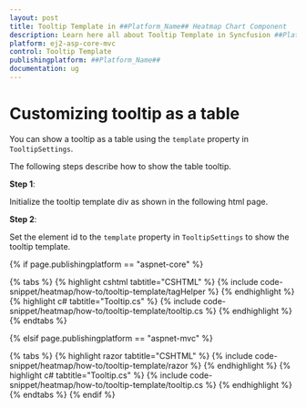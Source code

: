 ```yaml
---
layout: post
title: Tooltip Template in ##Platform_Name## Heatmap Chart Component
description: Learn here all about Tooltip Template in Syncfusion ##Platform_Name## Heatmap Chart component of Syncfusion Essential JS 2 and more.
platform: ej2-asp-core-mvc
control: Tooltip Template
publishingplatform: ##Platform_Name##
documentation: ug
---
```



# Customizing tooltip as a table

You can show a tooltip as a table using the `template` property in `TooltipSettings`.

The following steps describe how to show the table tooltip.

**Step 1**:

Initialize the tooltip template div as shown in the following html page.

**Step 2**:

Set the element id to the `template` property in `TooltipSettings` to show the tooltip template.

{% if page.publishingplatform == "aspnet-core" %}

{% tabs %}
{% highlight cshtml tabtitle="CSHTML" %}
{% include code-snippet/heatmap/how-to/tooltip-template/tagHelper %}
{% endhighlight %}
{% highlight c# tabtitle="Tooltip.cs" %}
{% include code-snippet/heatmap/how-to/tooltip-template/tooltip.cs %}
{% endhighlight %}
{% endtabs %}

{% elsif page.publishingplatform == "aspnet-mvc" %}

{% tabs %}
{% highlight razor tabtitle="CSHTML" %}
{% include code-snippet/heatmap/how-to/tooltip-template/razor %}
{% endhighlight %}
{% highlight c# tabtitle="Tooltip.cs" %}
{% include code-snippet/heatmap/how-to/tooltip-template/tooltip.cs %}
{% endhighlight %}
{% endtabs %}
{% endif %}



